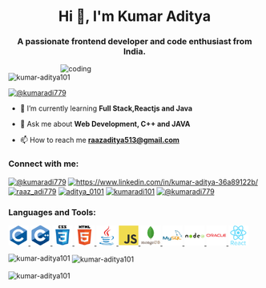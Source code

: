 <h1 align="center">Hi 👋, I'm Kumar Aditya</h1>
<h3 align="center">A passionate frontend developer and code enthusiast from India.</h3>
<img align="right" width=400 alt="coding" src="https://miro.medium.com/v2/resize:fit:1400/0*N900TjatMY3Hrxt1">

<p align="left"> <img src="https://komarev.com/ghpvc/?username=kumar-aditya101&label=Profile%20views&color=0e75b6&style=flat" alt="kumar-aditya101" /> </p>

<p align="left"> <a href="https://twitter.com/@kumaradi779" target="blank"><img src="https://img.shields.io/twitter/follow/@kumaradi779?logo=twitter&style=for-the-badge" alt="@kumaradi779" /></a> </p>

- 🌱 I’m currently learning **Full Stack,Reactjs and Java**

- 💬 Ask me about **Web Development, C++ and JAVA**

- 📫 How to reach me **raazaditya513@gmail.com**

<h3 align="left">Connect with me:</h3>
<p align="left">
<a href="https://twitter.com/@kumaradi779" target="blank"><img align="center" src="https://raw.githubusercontent.com/rahuldkjain/github-profile-readme-generator/master/src/images/icons/Social/twitter.svg" alt="@kumaradi779" height="30" width="40" /></a>
<a href="https://linkedin.com/in/https://www.linkedin.com/in/https://www.linkedin.com/in/kumar-aditya-36a89122b/" target="blank"><img align="center" src="https://raw.githubusercontent.com/rahuldkjain/github-profile-readme-generator/master/src/images/icons/Social/linked-in-alt.svg" alt="https://www.linkedin.com/in/kumar-aditya-36a89122b/" height="30" width="40" /></a>
<a href="https://instagram.com/raaz_adi779" target="blank"><img align="center" src="https://raw.githubusercontent.com/rahuldkjain/github-profile-readme-generator/master/src/images/icons/Social/instagram.svg" alt="raaz_adi779" height="30" width="40" /></a>
<a href="https://www.codechef.com/users/aditya_0101" target="blank"><img align="center" src="https://cdn.jsdelivr.net/npm/simple-icons@3.1.0/icons/codechef.svg" alt="aditya_0101" height="30" width="40" /></a>
<a href="https://www.leetcode.com/kumaradi101" target="blank"><img align="center" src="https://raw.githubusercontent.com/rahuldkjain/github-profile-readme-generator/master/src/images/icons/Social/leet-code.svg" alt="kumaradi101" height="30" width="40" /></a>
<a href="https://www.hackerearth.com/@raazaditya513" target="blank"><img align="center" src="https://raw.githubusercontent.com/rahuldkjain/github-profile-readme-generator/master/src/images/icons/Social/hackerearth.svg" alt="@kumaradi779" height="30" width="40" /></a>
</p>

<h3 align="left">Languages and Tools:</h3>
<p align="left"> <a href="https://www.cprogramming.com/" target="_blank" rel="noreferrer"> <img src="https://raw.githubusercontent.com/devicons/devicon/master/icons/c/c-original.svg" alt="c" width="40" height="40"/> </a> <a href="https://www.w3schools.com/cpp/" target="_blank" rel="noreferrer"> <img src="https://raw.githubusercontent.com/devicons/devicon/master/icons/cplusplus/cplusplus-original.svg" alt="cplusplus" width="40" height="40"/> </a> <a href="https://www.w3schools.com/css/" target="_blank" rel="noreferrer"> <img src="https://raw.githubusercontent.com/devicons/devicon/master/icons/css3/css3-original-wordmark.svg" alt="css3" width="40" height="40"/> </a> <a href="https://www.w3.org/html/" target="_blank" rel="noreferrer"> <img src="https://raw.githubusercontent.com/devicons/devicon/master/icons/html5/html5-original-wordmark.svg" alt="html5" width="40" height="40"/> </a> <a href="https://www.java.com" target="_blank" rel="noreferrer"> <img src="https://raw.githubusercontent.com/devicons/devicon/master/icons/java/java-original.svg" alt="java" width="40" height="40"/> </a> <a href="https://developer.mozilla.org/en-US/docs/Web/JavaScript" target="_blank" rel="noreferrer"> <img src="https://raw.githubusercontent.com/devicons/devicon/master/icons/javascript/javascript-original.svg" alt="javascript" width="40" height="40"/> </a> <a href="https://www.mongodb.com/" target="_blank" rel="noreferrer"> <img src="https://raw.githubusercontent.com/devicons/devicon/master/icons/mongodb/mongodb-original-wordmark.svg" alt="mongodb" width="40" height="40"/> </a> <a href="https://www.mysql.com/" target="_blank" rel="noreferrer"> <img src="https://raw.githubusercontent.com/devicons/devicon/master/icons/mysql/mysql-original-wordmark.svg" alt="mysql" width="40" height="40"/> </a> <a href="https://nodejs.org" target="_blank" rel="noreferrer"> <img src="https://raw.githubusercontent.com/devicons/devicon/master/icons/nodejs/nodejs-original-wordmark.svg" alt="nodejs" width="40" height="40"/> </a> <a href="https://www.oracle.com/" target="_blank" rel="noreferrer"> <img src="https://raw.githubusercontent.com/devicons/devicon/master/icons/oracle/oracle-original.svg" alt="oracle" width="40" height="40"/> </a> <a href="https://reactjs.org/" target="_blank" rel="noreferrer"> <img src="https://raw.githubusercontent.com/devicons/devicon/master/icons/react/react-original-wordmark.svg" alt="react" width="40" height="40"/> </a> </p>

<p><img align="left" src="https://github-readme-stats.vercel.app/api/top-langs?username=kumar-aditya101&show_icons=true&locale=en&layout=compact" alt="kumar-aditya101" /></p>

<p>&nbsp;<img align="center" src="https://github-readme-stats.vercel.app/api?username=kumar-aditya101&show_icons=true&locale=en" alt="kumar-aditya101" /></p>

<p><img align="center" src="https://github-readme-streak-stats.herokuapp.com/?user=kumar-aditya101&" alt="kumar-aditya101" /></p>
